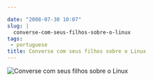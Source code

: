 ```yaml
---

date: "2008-07-30 10:07"
slug: |
  converse-com-seus-filhos-sobre-o-linux
tags:
 - portuguese
title: Converse com seus filhos sobre o Linux
---
```


![Converse com seus filhos sobre o
Linux](http://imgs.xkcd.com/comics/cautionary.png)
